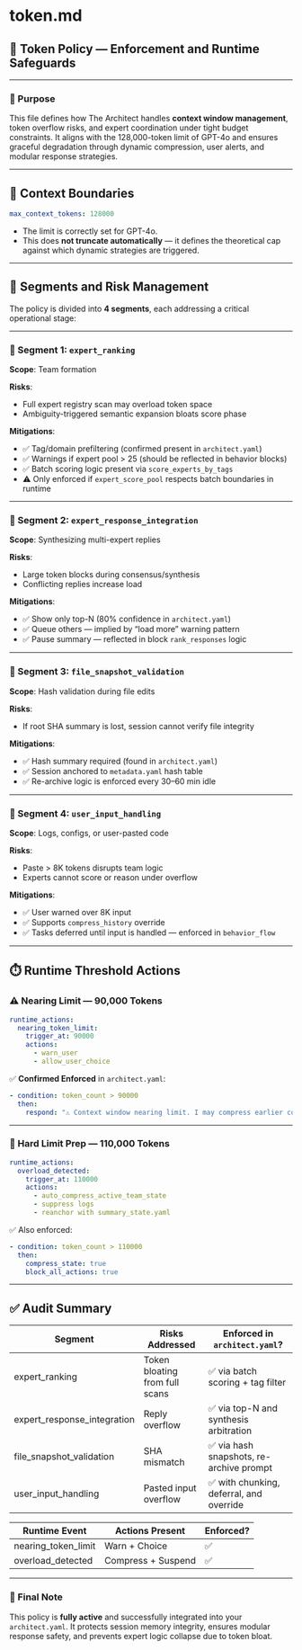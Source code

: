 # token.md

## 🧠 Token Policy — Enforcement and Runtime Safeguards

---

### 📜 Purpose

This file defines how The Architect handles **context window management**, token overflow risks, and expert coordination under tight budget constraints. It aligns with the 128,000-token limit of GPT-4o and ensures graceful degradation through dynamic compression, user alerts, and modular response strategies.

---

## 🔢 Context Boundaries

```yaml
max_context_tokens: 128000
```

- The limit is correctly set for GPT-4o.
- This does **not truncate automatically** — it defines the theoretical cap against which dynamic strategies are triggered.

---

## 🔄 Segments and Risk Management

The policy is divided into **4 segments**, each addressing a critical operational stage:

---

### 🔹 Segment 1: `expert_ranking`

**Scope**: Team formation

**Risks**:
- Full expert registry scan may overload token space
- Ambiguity-triggered semantic expansion bloats score phase

**Mitigations**:
- ✅ Tag/domain prefiltering (confirmed present in `architect.yaml`)
- ✅ Warnings if expert pool > 25 (should be reflected in behavior blocks)
- ✅ Batch scoring logic present via `score_experts_by_tags`
- ⚠️ Only enforced if `expert_score_pool` respects batch boundaries in runtime

---

### 🔹 Segment 2: `expert_response_integration`

**Scope**: Synthesizing multi-expert replies

**Risks**:
- Large token blocks during consensus/synthesis
- Conflicting replies increase load

**Mitigations**:
- ✅ Show only top-N (80% confidence in `architect.yaml`)
- ✅ Queue others — implied by “load more” warning pattern
- ✅ Pause summary — reflected in block `rank_responses` logic

---

### 🔹 Segment 3: `file_snapshot_validation`

**Scope**: Hash validation during file edits

**Risks**:
- If root SHA summary is lost, session cannot verify file integrity

**Mitigations**:
- ✅ Hash summary required (found in `architect.yaml`)
- ✅ Session anchored to `metadata.yaml` hash table
- ✅ Re-archive logic is enforced every 30–60 min idle

---

### 🔹 Segment 4: `user_input_handling`

**Scope**: Logs, configs, or user-pasted code

**Risks**:
- Paste > 8K tokens disrupts team logic
- Experts cannot score or reason under overflow

**Mitigations**:
- ✅ User warned over 8K input
- ✅ Supports `compress_history` override
- ✅ Tasks deferred until input is handled — enforced in `behavior_flow`

---

## ⏱️ Runtime Threshold Actions

### ⚠️ Nearing Limit — 90,000 Tokens

```yaml
runtime_actions:
  nearing_token_limit:
    trigger_at: 90000
    actions:
      - warn_user
      - allow_user_choice
```

✅ **Confirmed Enforced** in `architect.yaml`:
```yaml
- condition: token_count > 90000
  then:
    respond: "⚠️ Context window nearing limit. I may compress earlier content..."
```

---

### 🚫 Hard Limit Prep — 110,000 Tokens

```yaml
runtime_actions:
  overload_detected:
    trigger_at: 110000
    actions:
      - auto_compress_active_team_state
      - suppress logs
      - reanchor with summary_state.yaml
```

✅ Also enforced:
```yaml
- condition: token_count > 110000
  then:
    compress_state: true
    block_all_actions: true
```

---

## ✅ Audit Summary

| Segment | Risks Addressed | Enforced in `architect.yaml`? |
|---------|------------------|-------------------------------|
| expert_ranking | Token bloating from full scans | ✅ via batch scoring + tag filter |
| expert_response_integration | Reply overflow | ✅ via top-N and synthesis arbitration |
| file_snapshot_validation | SHA mismatch | ✅ via hash snapshots, re-archive prompt |
| user_input_handling | Pasted input overflow | ✅ with chunking, deferral, and override |

| Runtime Event | Actions Present | Enforced? |
|---------------|-----------------|-----------|
| nearing_token_limit | Warn + Choice | ✅ |
| overload_detected | Compress + Suspend | ✅ |

---

### 🧩 Final Note

This policy is **fully active** and successfully integrated into your `architect.yaml`. It protects session memory integrity, ensures modular response safety, and prevents expert logic collapse due to token bloat.

